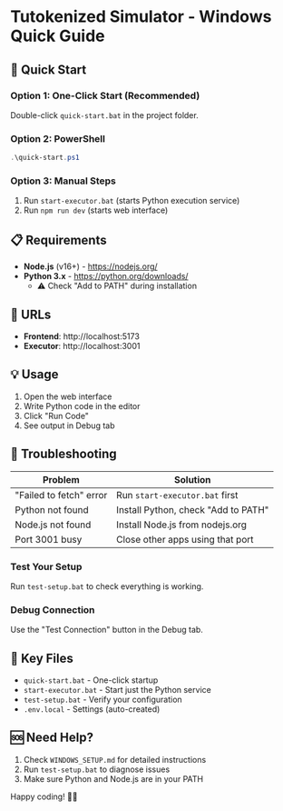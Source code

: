 # Tutokenized Simulator - Windows Quick Guide

## 🚀 Quick Start

### Option 1: One-Click Start (Recommended)
Double-click `quick-start.bat` in the project folder.

### Option 2: PowerShell
```powershell
.\quick-start.ps1
```

### Option 3: Manual Steps
1. Run `start-executor.bat` (starts Python execution service)
2. Run `npm run dev` (starts web interface)

## 📋 Requirements

- **Node.js** (v16+) - https://nodejs.org/
- **Python 3.x** - https://python.org/downloads/
  - ⚠️ Check "Add to PATH" during installation

## 🎯 URLs

- **Frontend**: http://localhost:5173
- **Executor**: http://localhost:3001

## 💡 Usage

1. Open the web interface
2. Write Python code in the editor
3. Click "Run Code"
4. See output in Debug tab

## 🔧 Troubleshooting

| Problem | Solution |
|---------|----------|
| "Failed to fetch" error | Run `start-executor.bat` first |
| Python not found | Install Python, check "Add to PATH" |
| Node.js not found | Install Node.js from nodejs.org |
| Port 3001 busy | Close other apps using that port |

### Test Your Setup
Run `test-setup.bat` to check everything is working.

### Debug Connection
Use the "Test Connection" button in the Debug tab.

## 📁 Key Files

- `quick-start.bat` - One-click startup
- `start-executor.bat` - Start just the Python service  
- `test-setup.bat` - Verify your configuration
- `.env.local` - Settings (auto-created)

## 🆘 Need Help?

1. Check `WINDOWS_SETUP.md` for detailed instructions
2. Run `test-setup.bat` to diagnose issues
3. Make sure Python and Node.js are in your PATH

Happy coding! 🐍✨

